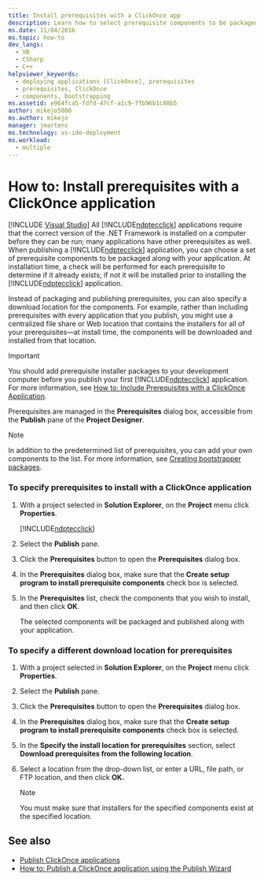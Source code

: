```yaml
---
title: Install prerequisites with a ClickOnce app
description: Learn how to select prerequisite components to be packaged along with your ClickOnce application when it is installed.
ms.date: 11/04/2016
ms.topic: how-to
dev_langs: 
  - VB
  - CSharp
  - C++
helpviewer_keywords: 
  - deploying applications [ClickOnce], prerequisites
  - prerequisites, ClickOnce
  - components, bootstrapping
ms.assetid: e964fca5-fdfd-47cf-a1c9-7fb96b1c88b5
author: mikejo5000
ms.author: mikejo
manager: jmartens
ms.technology: vs-ide-deployment
ms.workload: 
  - multiple
---
```

# How to: Install prerequisites with a ClickOnce application

 [!INCLUDE [Visual Studio](~/includes/applies-to-version/vs-windows-only.md)]
All [!INCLUDE[ndptecclick](../deployment/includes/ndptecclick_md.md)] applications require that the correct version of the .NET Framework is installed on a computer before they can be run; many applications have other prerequisites as well. When publishing a [!INCLUDE[ndptecclick](../deployment/includes/ndptecclick_md.md)] application, you can choose a set of prerequisite components to be packaged along with your application. At installation time, a check will be performed for each prerequisite to determine if it already exists; if not it will be installed prior to installing the [!INCLUDE[ndptecclick](../deployment/includes/ndptecclick_md.md)] application.

 Instead of packaging and publishing prerequisites, you can also specify a download location for the components. For example, rather than including prerequisites with every application that you publish, you might use a centralized file share or Web location that contains the installers for all of your prerequisites—at install time, the components will be downloaded and installed from that location.

> [!IMPORTANT]
> You should add prerequisite installer packages to your development computer before you publish your first [!INCLUDE[ndptecclick](../deployment/includes/ndptecclick_md.md)] application. For more information, see [How to: Include Prerequisites with a ClickOnce Application](../deployment/how-to-include-prerequisites-with-a-clickonce-application.md).

 Prerequisites are managed in the **Prerequisites** dialog box, accessible from the **Publish** pane of the **Project Designer**.

> [!NOTE]
> In addition to the predetermined list of prerequisites, you can add your own components to the list. For more information, see [Creating bootstrapper packages](../deployment/creating-bootstrapper-packages.md).

### To specify prerequisites to install with a ClickOnce application

1. With a project selected in **Solution Explorer**, on the **Project** menu click **Properties**.

   [!INCLUDE[ndptecclick](../deployment/includes/dotnet-publish-tool.md)]

2. Select the **Publish** pane.

3. Click the **Prerequisites** button to open the **Prerequisites** dialog box.

4. In the **Prerequisites** dialog box, make sure that the **Create setup program to install prerequisite components** check box is selected.

5. In the **Prerequisites** list, check the components that you wish to install, and then click **OK**.

     The selected components will be packaged and published along with your application.

### To specify a different download location for prerequisites

1. With a project selected in **Solution Explorer**, on the **Project** menu click **Properties**.

2. Select the **Publish** pane.

3. Click the **Prerequisites** button to open the **Prerequisites** dialog box.

4. In the **Prerequisites** dialog box, make sure that the **Create setup program to install prerequisite components** check box is selected.

5. In the **Specify the install location for prerequisites** section, select **Download prerequisites from the following location**.

6. Select a location from the drop-down list, or enter a URL, file path, or FTP location, and then click **OK.**

    > [!NOTE]
    > You must make sure that installers for the specified components exist at the specified location.

## See also
- [Publish ClickOnce applications](../deployment/publishing-clickonce-applications.md)
- [How to: Publish a ClickOnce application using the Publish Wizard](../deployment/how-to-publish-a-clickonce-application-using-the-publish-wizard.md)